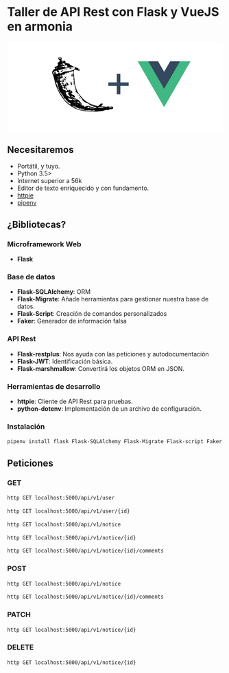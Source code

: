 # Taller de API Rest con Flask y VueJS en armonia

![Flask y Vuejs](flaskyvuejs.jpg)

## Necesitaremos

- Portátil, y tuyo.
- Python 3.5> 
- Internet superior a 56k
- Editor de texto enriquecido y con fundamento.
- [httpie](https://httpie.org/)
- [pipenv](https://docs.pipenv.org/)

## ¿Bibliotecas?

### Microframework Web

- **Flask**

### Base de datos

- **Flask-SQLAlchemy**: ORM
- **Flask-Migrate**: Añade herramientas para gestionar nuestra base de datos.
- **Flask-Script**: Creación de comandos personalizados
- **Faker**: Generador de información falsa

### API Rest

- **Flask-restplus**: Nos ayuda con las peticiones y autodocumentación
- **Flask-JWT**: Identificación básica.
- **Flask-marshmallow**: Convertirá los objetos ORM en JSON.

### Herramientas de desarrollo

- **httpie**: Cliente de API Rest para pruebas.
- **python-dotenv**: Implementación de un archivo de configuración.

### Instalación

```bash
pipenv install flask Flask-SQLAlchemy Flask-Migrate Flask-script Faker 
```


## Peticiones

### GET

```bash
http GET localhost:5000/api/v1/user
```

```bash
http GET localhost:5000/api/v1/user/{id}
```

```bash
http GET localhost:5000/api/v1/notice
```

```bash
http GET localhost:5000/api/v1/notice/{id}
```

```bash
http GET localhost:5000/api/v1/notice/{id}/comments
```

### POST

```bash
http GET localhost:5000/api/v1/notice
```

```bash
http GET localhost:5000/api/v1/notice/{id}/comments
```

### PATCH

```bash
http GET localhost:5000/api/v1/notice/{id}
```

### DELETE

```bash
http GET localhost:5000/api/v1/notice/{id}
```
